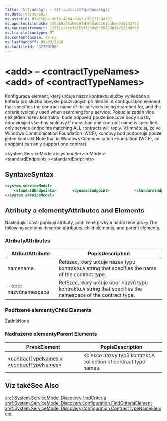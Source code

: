 ```yaml
---
title: '&lt;add&gt; – &lt;contractTypeNames&gt;'
ms.date: 03/30/2017
ms.assetid: 03aff6be-5dfb-4a64-ada3-e36227cd43c7
ms.openlocfilehash: 159ab5a40a69c075b648a0c161babe604d13377b
ms.sourcegitcommit: 11f11ca6cefe555972b3a5c99729d1a7523d8f50
ms.translationtype: MT
ms.contentlocale: cs-CZ
ms.lasthandoff: 05/03/2018
ms.locfileid: "32750190"
---
```

# <a name="ltaddgt-of-ltcontracttypenamesgt"></a><span data-ttu-id="4dcf2-102">&lt;add&gt; – &lt;contractTypeNames&gt;</span><span class="sxs-lookup"><span data-stu-id="4dcf2-102">&lt;add&gt; of &lt;contractTypeNames&gt;</span></span>
<span data-ttu-id="4dcf2-103">Konfigurace element, který určuje název kontraktu služby vyhledána a kritéria pro službu obvykle používaných při hledání.</span><span class="sxs-lookup"><span data-stu-id="4dcf2-103">A configuration element that specifies the contract name of the services being searched for, and the criteria typically used when searching for a service.</span></span> <span data-ttu-id="4dcf2-104">Pokud je zadán více než jeden název kontraktu, bude odpověď pouze koncové body služby odpovídající všechny smlouvy.</span><span class="sxs-lookup"><span data-stu-id="4dcf2-104">If more than one contract name is specified, only service endpoints matching ALL contracts will reply.</span></span> <span data-ttu-id="4dcf2-105">Všimněte si, že ve Windows Communication Foundation (WCF), koncový bod podporuje pouze jeden kontrakt.</span><span class="sxs-lookup"><span data-stu-id="4dcf2-105">Note that in Windows Communication Foundation (WCF), an endpoint can only support one contract.</span></span>  
  
 <span data-ttu-id="4dcf2-106">\<system.ServiceModel></span><span class="sxs-lookup"><span data-stu-id="4dcf2-106">\<system.ServiceModel></span></span>  
<span data-ttu-id="4dcf2-107">\<standardEndpoints ></span><span class="sxs-lookup"><span data-stu-id="4dcf2-107">\<standardEndpoints></span></span>  
  
## <a name="syntax"></a><span data-ttu-id="4dcf2-108">Syntaxe</span><span class="sxs-lookup"><span data-stu-id="4dcf2-108">Syntax</span></span>  
  
```xml  
<system.serviceModel>  
    <standardEndpoints>       <dynamicEndpoint>           <standardEndpoint>             <discoveryClientSettings discoveryEndpoint="String" >               <findCriteria duration="TimeSpan"                  maxResults="Integer"                   scopeMatchBy="Uri" >                  <contractTypeNames>                     <add name="String" namespace="String" />                  <contractTypeNames>                  <extensions />                  <scopes>                    <add scope="URI"/>                  </scopes>               </findCriteria>             </discoveryClientSettings>          <standardEndpoint>       </dynamicEndpoint>            </standardEndpoints>  
</system.serviceModel>  
```  
  
## <a name="attributes-and-elements"></a><span data-ttu-id="4dcf2-109">Atributy a elementy</span><span class="sxs-lookup"><span data-stu-id="4dcf2-109">Attributes and Elements</span></span>  
 <span data-ttu-id="4dcf2-110">Následující části popisují atributy, podřízené prvky a nadřazené prvky.</span><span class="sxs-lookup"><span data-stu-id="4dcf2-110">The following sections describe attributes, child elements, and parent elements.</span></span>  
  
### <a name="attributes"></a><span data-ttu-id="4dcf2-111">Atributy</span><span class="sxs-lookup"><span data-stu-id="4dcf2-111">Attributes</span></span>  
  
|<span data-ttu-id="4dcf2-112">Atribut</span><span class="sxs-lookup"><span data-stu-id="4dcf2-112">Attribute</span></span>|<span data-ttu-id="4dcf2-113">Popis</span><span class="sxs-lookup"><span data-stu-id="4dcf2-113">Description</span></span>|  
|---------------|-----------------|  
|<span data-ttu-id="4dcf2-114">name</span><span class="sxs-lookup"><span data-stu-id="4dcf2-114">name</span></span>|<span data-ttu-id="4dcf2-115">Řetězec, který určuje název typu kontraktu.</span><span class="sxs-lookup"><span data-stu-id="4dcf2-115">A string that specifies the name of the contract type.</span></span>|  
|<span data-ttu-id="4dcf2-116">– obor názvů</span><span class="sxs-lookup"><span data-stu-id="4dcf2-116">namespace</span></span>|<span data-ttu-id="4dcf2-117">Řetězec, který určuje obor názvů typu kontraktu.</span><span class="sxs-lookup"><span data-stu-id="4dcf2-117">A string that specifies the namespace of the contract type.</span></span>|  
  
### <a name="child-elements"></a><span data-ttu-id="4dcf2-118">Podřízené elementy</span><span class="sxs-lookup"><span data-stu-id="4dcf2-118">Child Elements</span></span>  
 <span data-ttu-id="4dcf2-119">Žádné</span><span class="sxs-lookup"><span data-stu-id="4dcf2-119">None</span></span>  
  
### <a name="parent-elements"></a><span data-ttu-id="4dcf2-120">Nadřazené elementy</span><span class="sxs-lookup"><span data-stu-id="4dcf2-120">Parent Elements</span></span>  
  
|<span data-ttu-id="4dcf2-121">Prvek</span><span class="sxs-lookup"><span data-stu-id="4dcf2-121">Element</span></span>|<span data-ttu-id="4dcf2-122">Popis</span><span class="sxs-lookup"><span data-stu-id="4dcf2-122">Description</span></span>|  
|-------------|-----------------|  
|[<span data-ttu-id="4dcf2-123">\<contractTypeNames ></span><span class="sxs-lookup"><span data-stu-id="4dcf2-123">\<contractTypeNames></span></span>](../../../../../docs/framework/configure-apps/file-schema/wcf/contracttypenames.md)|<span data-ttu-id="4dcf2-124">Kolekce názvy typů kontrakt.</span><span class="sxs-lookup"><span data-stu-id="4dcf2-124">A collection of contract type names.</span></span>|  
  
## <a name="see-also"></a><span data-ttu-id="4dcf2-125">Viz také</span><span class="sxs-lookup"><span data-stu-id="4dcf2-125">See Also</span></span>  
 <xref:System.ServiceModel.Discovery.FindCriteria>  
 <xref:System.ServiceModel.Discovery.Configuration.FindCriteriaElement>  
 <xref:System.ServiceModel.Discovery.Configuration.ContractTypeNameElement>
